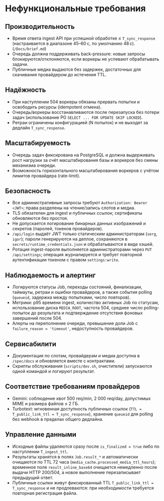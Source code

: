 # Нефункциональные требования

## Производительность
- Время ответа ingest API при успешной обработке ≤ `T_sync_response` (настраивается в диапазоне 45–60 с, по умолчанию 48 с). (`/Docs/brief.md`)
- Очередь должна поддерживать back-pressure: новые запросы блокируются/отклоняются, если воркеры не успевают обрабатывать задачи.
- Публичные медиа выдаются без задержек, достаточных для скачивания провайдером до истечения TTL.

## Надёжность
- При наступлении 504 воркеры обязаны прервать попытки и освободить ресурсы (idempotent отмена).
- Очередь/воркеры восстанавливаются после перезапуска без потери задач (использование PG `SELECT ... FOR UPDATE SKIP LOCKED`).
- Ретраи ограничены конфигурацией (N попыток) и не выходят за дедлайн `T_sync_response`.

## Масштабируемость
- Очередь задач фиксирована на PostgreSQL и должна выдерживать рост нагрузки за счёт масштабирования базы и воркеров без смены
  механизма очереди.
- Возможность горизонтального масштабирования воркеров с учётом лимитов провайдера (rate-limit).

## Безопасность
- Все административные запросы требуют `Authorization: Bearer <JWT>`; права разделены на чтение/запись слотов и медиа.
- TLS обязателен для ingest и публичных ссылок; сертификаты обновляются без простоя.
- Не допускается логирование бинарных данных изображений и секретов (паролей, токенов провайдеров).
- `/api/login` выдаёт JWT только статическим администраторам (`serg`, `igor`); пароли генерируются на деплое, сохраняются в `secrets/runtime_credentials.json` и обрабатываются в виде хэшей.
- Ротация ingest-пароля выполняется администраторами через `PUT /api/settings`; операция журналируется и требует повторной аутентификации токеном с правом `settings:write`.

## Наблюдаемость и алертинг
- Логируются статусы Job, переходы состояний, финализации, таймауты, ретраи и ошибки провайдеров, а также события polling (`queueid`, задержка между попытками, число повторов).
- Метрики: p95 времени ingest, количество активных Job по статусам, использование диска `MEDIA_ROOT`, частота 504, среднее число polling-попыток до результата и подтверждение отсутствия фоновых завершений после 504.
- Алерты на переполнение очереди, превышение доли Job с `failure_reason = 'timeout'`, недоступность провайдеров.

## Сервисабилити
- Документация по слотам, провайдерам и медиа доступна в `/spec/docs` и обновляется вместе с контрактами.
- Скрипты обслуживания (`scripts/dev.sh`, очистители) запускаются одной командой и логируют результат.

## Соответствие требованиям провайдеров
- Gemini: соблюдение квот 500 req/min, 2 000 req/day, допустимых MIME и размера файлов ≤ 2 ГБ.
- Turbotext: мгновенная доступность публичных ссылок (`TTL = T_public_link_ttl = T_sync_response`), хранение `queueid` для polling без webhook в пределах общего дедлайна.

## Управление данными
- Исходные файлы удаляются сразу после `is_finalized = true` либо по наступлении `T_ingest_ttl`.
- Результаты хранятся в полях `Job.result_*` и автоматически очищаются по TTL 72 часа (`media_cache.processed_media_ttl_hours`); временное поле `result_inline_base64` очищается немедленно после выдачи HTTP 200/504, а новое выполнение перезаписывает предыдущий ответ.
- Публичные ссылки живут фиксированный TTL `T_public_link_ttl = T_sync_response` и не продлеваются: при необходимости требуется повторная регистрация файла.
